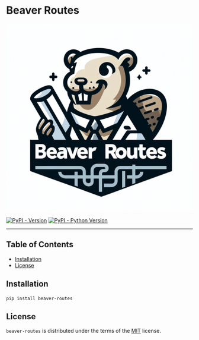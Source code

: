 # Beaver Routes

<p align="center"><img src="/logo/beaver-routes.png" alt="beaver-routes. logo"></p>

[![PyPI - Version](https://img.shields.io/pypi/v/beaver-routes.svg)](https://pypi.org/project/beaver-routes)
[![PyPI - Python Version](https://img.shields.io/pypi/pyversions/beaver-routes.svg)](https://pypi.org/project/beaver-routes)

-----

## Table of Contents

- [Installation](#installation)
- [License](#license)

## Installation

```console
pip install beaver-routes
```

## License

`beaver-routes` is distributed under the terms of the [MIT](https://spdx.org/licenses/MIT.html) license.
